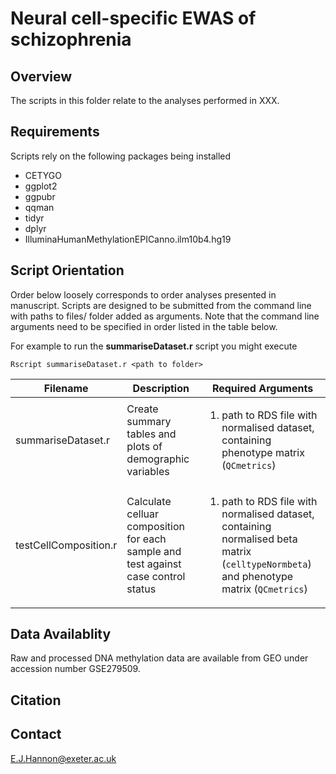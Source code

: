 # Neural cell-specific EWAS of schizophrenia   

## Overview

The scripts in this folder relate to the analyses performed in XXX. 

## Requirements

Scripts rely on the following packages being installed

* CETYGO
* ggplot2
* ggpubr
* qqman
* tidyr
* dplyr
* IlluminaHumanMethylationEPICanno.ilm10b4.hg19


## Script Orientation

Order below loosely corresponds to order analyses presented in manuscript. Scripts are designed to be submitted from the command line with paths to files/ folder added as arguments. Note that the command line arguments need to be specified in order listed in the table below. 

For example to run the **summariseDataset.r** script you might execute

` Rscript summariseDataset.r <path to folder> `

| Filename | Description | Required Arguments | 
| --- | ----------- | ----------- |
| summariseDataset.r | Create summary tables and plots of demographic variables | <ol><li> path to RDS file with normalised dataset, containing  phenotype matrix (`QCmetrics`) |
| testCellComposition.r | Calculate celluar composition for each sample and test against case control status | <ol><li> path to RDS file with normalised dataset, containing  normalised beta matrix (`celltypeNormbeta`) and phenotype matrix (`QCmetrics`) |



## Data Availablity

Raw and processed DNA methylation data are available from GEO under accession number GSE279509. 

## Citation

## Contact

<E.J.Hannon@exeter.ac.uk>
